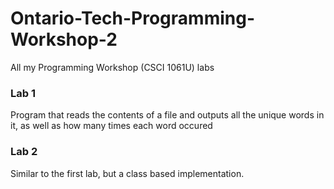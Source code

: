 # Ontario-Tech-Programming-Workshop-2
All my Programming Workshop (CSCI 1061U) labs

### Lab 1
Program that reads the contents of a file and outputs all the unique words in it, as well as how many times each word occured

### Lab 2
Similar to the first lab, but a class based implementation.
